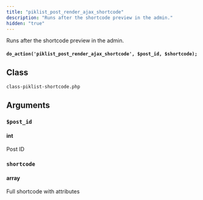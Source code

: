 ```yaml
---
title: "piklist_post_render_ajax_shortcode"
description: "Runs after the shortcode preview in the admin."
hidden: "true"
---
```

Runs after the shortcode preview in the admin.
#### `do_action('piklist_post_render_ajax_shortcode', $post_id, $shortcode);`


## Class
`class-piklist-shortcode.php`

## Arguments

### `$post_id`
#### int
Post ID

### `shortcode`
#### array
Full shortcode with attributes
